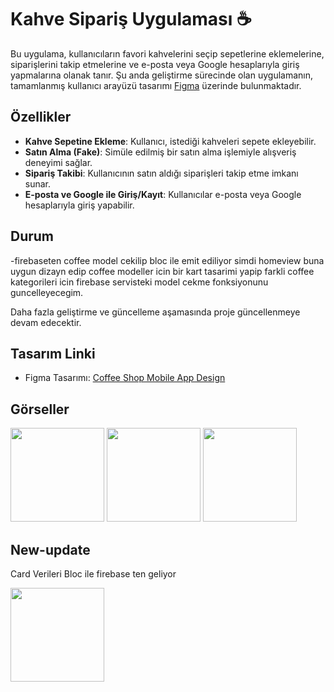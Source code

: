 # Kahve Sipariş Uygulaması ☕

Bu uygulama, kullanıcıların favori kahvelerini seçip sepetlerine eklemelerine, siparişlerini takip etmelerine ve e-posta veya Google hesaplarıyla giriş yapmalarına olanak tanır. Şu anda geliştirme sürecinde olan uygulamanın, tamamlanmış kullanıcı arayüzü tasarımı [Figma](https://www.figma.com/) üzerinde bulunmaktadır.

## Özellikler

- **Kahve Sepetine Ekleme**: Kullanıcı, istediği kahveleri sepete ekleyebilir.
- **Satın Alma (Fake)**: Simüle edilmiş bir satın alma işlemiyle alışveriş deneyimi sağlar.
- **Sipariş Takibi**: Kullanıcının satın aldığı siparişleri takip etme imkanı sunar.
- **E-posta ve Google ile Giriş/Kayıt**: Kullanıcılar e-posta veya Google hesaplarıyla giriş yapabilir.

## Durum

-firebaseten coffee model cekilip bloc ile emit ediliyor simdi homeview buna uygun dizayn edip coffee modeller icin bir kart tasarimi yapip farkli coffee kategorileri icin firebase servisteki model cekme fonksiyonunu guncelleyecegim.

Daha fazla geliştirme ve güncelleme aşamasında proje güncellenmeye devam edecektir.

## Tasarım Linki

- Figma Tasarımı: [Coffee Shop Mobile App Design](https://www.figma.com/design/HEHEkOvpW6XZg7PNLRbHVm/Coffee-Shop-Mobile-App-Design-(Community)?node-id=417-156&node-type=canvas)

## Görseller

<img src="https://github.com/user-attachments/assets/d795f7ba-3845-41c9-9b0f-740a474238cd" width="150" /> 
<img src="https://github.com/user-attachments/assets/cd7e0066-22c2-4e6e-84ae-5f6d59bc4c50" width="150" /> 
<img src="https://github.com/user-attachments/assets/e192de72-41cb-4e7e-9bba-3838b6c491c7" width="150" />

## New-update

Card Verileri Bloc ile firebase ten geliyor

<img src="https://github.com/user-attachments/assets/46a669db-c640-4844-b699-b868da7dcb39" width="150" />
